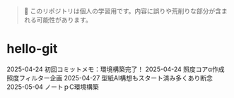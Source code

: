 > 🚧 このリポジトリは個人の学習用です。内容に誤りや荒削りな部分が含まれる可能性があります。
# hello-git
2025-04-24 初回コミットメモ：環境構築完了！
2025-04-24 照度コアα作成　照度フィルター企画
2025-04-27 型紙AI構想もスタート済み多くあり断念
2025-05-04 ノートｐC環境構築